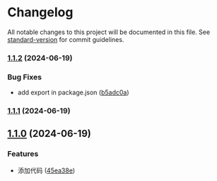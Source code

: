 # Changelog

All notable changes to this project will be documented in this file. See [standard-version](https://github.com/conventional-changelog/standard-version) for commit guidelines.

### [1.1.2](https://github.com/tedming9527/typeof/compare/v1.1.1...v1.1.2) (2024-06-19)


### Bug Fixes

* add export in package.json ([b5adc0a](https://github.com/tedming9527/typeof/commit/b5adc0a79a72a15b744602fd48d28e9aafc0582e))

### [1.1.1](https://github.com/tedming9527/typeof/compare/v1.1.0...v1.1.1) (2024-06-19)

## [1.1.0](https://github.com/tedming9527/typeof/compare/v0.1.1...v1.1.0) (2024-06-19)


### Features

* 添加代码 ([45ea38e](https://github.com/tedming9527/typeof/commit/45ea38e848da665570093b5395bbdf8a41b247dc))

